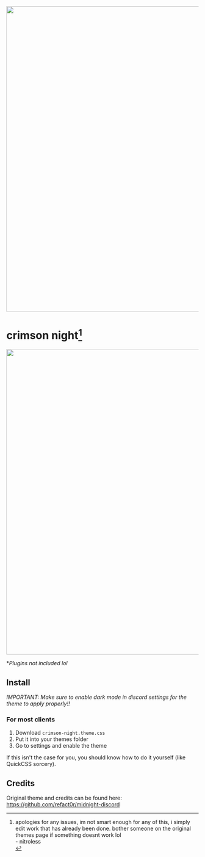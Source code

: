 <img width=800 src="https://github.com/NitrolessWasTaken/crimson-night-discord/assets/81432274/4e0317ff-28b4-479f-b6c2-ca4697893f9d">

# crimson night[^1]

<img width=800 src="https://github.com/NitrolessWasTaken/crimson-night-discord/assets/81432274/1ee07e2d-97b7-41e1-a3c1-5183a2c0c8c1">

**Plugins not included lol*

## Install

*IMPORTANT: Make sure to enable dark mode in discord settings for the theme to apply properly!!*

### For most clients

1. Download `crimson-night.theme.css`
2. Put it into your themes folder
3. Go to settings and enable the theme

If this isn't the case for you, you should know how to do it yourself (like QuickCSS sorcery).

## Credits

Original theme and credits can be found here: <https://github.com/refact0r/midnight-discord>


[^1]: apologies for any issues, im not smart enough for any of this, i simply edit work that has already been done. bother someone on the original themes page if something doesnt work lol<br>- nitroless<br>
